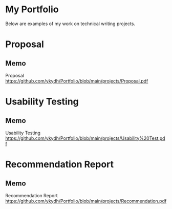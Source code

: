 # **My Portfolio**

Below are examples of my work on technical writing projects.

# **Proposal**
##  **Memo**
Proposal
https://github.com/ykydh/Portfolio/blob/main/projects/Proposal.pdf

# **Usability Testing**
## **Memo**
Usability Testing
https://github.com/ykydh/Portfolio/blob/main/projects/Usability%20Test.pdf

# **Recommendation Report**
## **Memo**
Recommendation Report
https://github.com/ykydh/Portfolio/blob/main/projects/Recommendation.pdf

